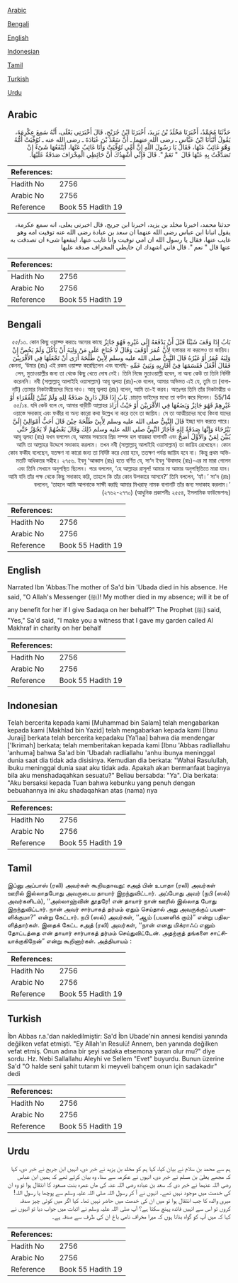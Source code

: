 [Arabic](#arabic)

[Bengali](#bengali)

[English](#english)

[Indonesian](#indonesian)

[Tamil](#tamil)

[Turkish](#turkish)

[Urdu](#urdu)

## Arabic


<div dir="rtl" lang="ar" style={{fontSize:'larger',backgroundColor:'#f8f9fa',padding:20}}>
حَدَّثَنَا مُحَمَّدٌ، أَخْبَرَنَا مَخْلَدُ بْنُ يَزِيدَ، أَخْبَرَنَا ابْنُ جُرَيْجٍ، قَالَ أَخْبَرَنِي يَعْلَى، أَنَّهُ سَمِعَ عِكْرِمَةَ، يَقُولُ أَنْبَأَنَا ابْنُ عَبَّاسٍ ـ رضى الله عنهما ـ أَنَّ سَعْدَ بْنَ عُبَادَةَ ـ رضى الله عنه ـ تُوُفِّيَتْ أُمُّهُ وَهْوَ غَائِبٌ عَنْهَا، فَقَالَ يَا رَسُولَ اللَّهِ إِنَّ أُمِّي تُوُفِّيَتْ وَأَنَا غَائِبٌ عَنْهَا، أَيَنْفَعُهَا شَىْءٌ إِنْ تَصَدَّقْتُ بِهِ عَنْهَا قَالَ ‏ "‏ نَعَمْ ‏"‏‏.‏ قَالَ فَإِنِّي أُشْهِدُكَ أَنَّ حَائِطِي الْمِخْرَافَ صَدَقَةٌ عَلَيْهَا‏.‏
</div>
<div style={{backgroundColor:'#f8f9fa',padding:20, marginBottom: 10}}><table> <thead> <tr> <th>References:</th> <th></th> </tr> </thead> <tbody><tr><td>Hadith No</td><td>2756</td></tr><tr><td>Arabic No</td><td>2756</td></tr><tr><td>Reference</td><td>Book 55 Hadith 19</td></tr></tbody></table></div>


<div dir="rtl" lang="ar" style={{fontSize:'larger',backgroundColor:'#f8f9fa',padding:20}}>
حدثنا محمد، اخبرنا مخلد بن يزيد، اخبرنا ابن جريج، قال اخبرني يعلى، انه سمع عكرمة، يقول انبانا ابن عباس رضى الله عنهما ان سعد بن عبادة رضى الله عنه توفيت امه وهو غايب عنها، فقال يا رسول الله ان امي توفيت وانا غايب عنها، اينفعها شىء ان تصدقت به عنها قال " نعم ". قال فاني اشهدك ان حايطي المخراف صدقة عليها
</div>
<div style={{backgroundColor:'#f8f9fa',padding:20, marginBottom: 10}}><table> <thead> <tr> <th>References:</th> <th></th> </tr> </thead> <tbody><tr><td>Hadith No</td><td>2756</td></tr><tr><td>Arabic No</td><td>2756</td></tr><tr><td>Reference</td><td>Book 55 Hadith 19</td></tr></tbody></table></div>

## Bengali


<div dir="rtl" lang="bn" style={{fontSize:'larger',backgroundColor:'#f8f9fa',padding:20}}>
بَابُ إِذَا وَقَفَ شَيْئًا قَبْلَ أَنْ يَدْفَعَهُ إِلَى غَيْرِهِ فَهُوَ جَائِزٌ ৫৫/১৩. কোন কিছু ওয়াক্ফ করতঃ অন্যের কাছে হস্তান্তর না করলেও তা জায়িয। لِأَنَّ عُمَرَ أَوْقَفَ وَقَالَ لَا جُنَاحَ عَلَى مَنْ وَلِيَهُ أَنْ يَأْكُلَ وَلَمْ يَخُصَّ إِنْ وَلِيَهُ عُمَرُ أَوْ غَيْرُهُ قَالَ النَّبِيُّ صلى الله عليه وسلم لِأَبِيْ طَلْحَةَ أَرَى أَنْ تَجْعَلَهَا فِي الأَقْرَبِيْنَ فَقَالَ أَفْعَلُ فَقَسَمَهَا فِيْ أَقَارِبِهِ وَبَنِيْ عَمِّهِ কেননা, ‘উমার (রাঃ) এই রকম ওয়াক্ফ করেছিলেন এবং বলেছিলেন, মুতাওয়াল্লীর জন্য তা থেকে কিছু খেতে দোষ নেই। তিনি নিজে মুতাওয়াল্লী হবেন, না অন্য কেউ তা তিনি নির্দিষ্ট করেননি। নবী (সাল্লাল্লাহু আলাইহি ওয়াসাল্লাম) আবূ ত্বলহা (রাঃ)-কে বলেন, আমার অভিমত এই যে, তুমি তা (বাগানটি) তোমার নিকটাত্মীয়দের দিয়ে দাও। আবূ ত্বলহা (রাঃ) বলেন, আমি তা-ই করব। অতঃপর তিনি তাঁর নিকটাত্মীয় ও চাচাত ভাইদের মধ্যে তা বণ্টন করে দিলেন। 55/14. بَابُ إِذَا قَالَ دَارِيْ صَدَقَةٌ لِلهِ وَلَمْ يُبَيِّنْ لِلْفُقَرَاءِ أَوْ غَيْرِهِمْ فَهُوَ جَائِزٌ وَيَضَعُهَا فِي الأَقْرَبِيْنَ أَوْ حَيْثُ أَرَادَ ৫৫/১৪. যদি কেউ বলে যে, আমার বাড়ীটি আল্লাহর ওয়াস্তে সদাকাহ এবং ফকীর বা অন্য কারো কথা উল্লেখ না করে তবে তা জায়িয। সে তা আত্মীয়দের মধ্যে কিংবা যাদের ইচ্ছা দান করতে পারে। قَالَ النَّبِيُّ صلى الله عليه وسلم لِأَبِيْ طَلْحَةَ حِيْنَ قَالَ أَحَبُّ أَمْوَالِيْ إِلَيَّ بَيْرُحَاءَ وَإِنَّهَا صَدَقَةٌ لِلهِ فَأَجَازَ النَّبِيُّ صلى الله عليه وسلم ذَلِكَ وَقَالَ بَعْضُهُمْ لَا يَجُوْزُ حَتَّى يُبَيِّنَ لِمَنْ وَالأَوَّلُ أَصَحُّ আবূ ত্বলহা (রাঃ) যখন বললেন যে, আমার সবচেয়ে প্রিয় সম্পদ হল বায়রূহা বাগানটি এবং আমি তা আল্লাহর উদ্দেশে সদাকাহ করলাম। তখন নবী (সাল্লাল্লাহু আলাইহি ওয়াসাল্লাম) তা জায়িয রেখেছেন। কোন কোন ফকীহ বলেছেন, যতক্ষণ না কারো জন্য তা নির্দিষ্ট করে দেয়া হবে, ততক্ষণ পর্যন্ত জায়িয হবে না। কিন্তু প্রথম অভিমতটি অধিকতর সহীহ। ২৭৫৬. ইবনু ‘আব্বাস (রাঃ) হতে বর্ণিত যে, সা‘দ ইবনু ‘উবাদাহ (রাঃ)-এর মা মারা গেলেন এবং তিনি সেখানে অনুপস্থিত ছিলেন। পরে বললেন, ‘হে আল্লাহর রাসূল! আমার মা আমার অনুপস্থিতিতে মারা যান। আমি যদি তাঁর পক্ষ থেকে কিছু সদাকাহ করি, তাহলে কি তাঁর কোন উপকারে আসবে?’ তিনি বললেন, ‘হ্যাঁ।’ সা‘দ (রাঃ) বললেন, ‘তাহলে আমি আপনাকে সাক্ষী করছি আমার মিখরাফ্ নামক বাগানটি তাঁর জন্য সদাকাহ করলাম।’ (২৭৬২-২৭৭০) (আধুনিক প্রকাশনীঃ ২৫৫৪, ইসলামিক ফাউন্ডেশনঃ)
</div>
<div style={{backgroundColor:'#f8f9fa',padding:20, marginBottom: 10}}><table> <thead> <tr> <th>References:</th> <th></th> </tr> </thead> <tbody><tr><td>Hadith No</td><td>2756</td></tr><tr><td>Arabic No</td><td>2756</td></tr><tr><td>Reference</td><td>Book 55 Hadith 19</td></tr></tbody></table></div>

## English


<div dir="ltr" lang="en" style={{fontSize:'larger',backgroundColor:'#f8f9fa',padding:20}}>
Narrated Ibn 'Abbas:The mother of Sa'd bin 'Ubada died in his absence. He said, "O Allah's Messenger (ﷺ)! My mother died in my absence; will it be of any benefit for her if I give Sadaqa on her behalf?" The Prophet (ﷺ) said, "Yes," Sa'd said, "I make you a witness that I gave my garden called Al Makhraf in charity on her behalf
</div>
<div style={{backgroundColor:'#f8f9fa',padding:20, marginBottom: 10}}><table> <thead> <tr> <th>References:</th> <th></th> </tr> </thead> <tbody><tr><td>Hadith No</td><td>2756</td></tr><tr><td>Arabic No</td><td>2756</td></tr><tr><td>Reference</td><td>Book 55 Hadith 19</td></tr></tbody></table></div>

## Indonesian


<div dir="ltr" lang="id" style={{fontSize:'larger',backgroundColor:'#f8f9fa',padding:20}}>
Telah bercerita kepada kami [Muhammad bin Salam] telah mengabarkan kepada kami [Makhlad bin Yazid] telah mengabarkan kepada kami [Ibnu Juraij] berkata telah bercerita kepadaku [Ya'laa] bahwa dia mendengar ['Ikrimah] berkata; telah memberitakan kepada kami [Ibnu 'Abbas radliallahu 'anhuma] bahwa Sa'ad bin 'Ubadah radliallahu 'anhu ibunya meninggal dunia saat dia tidak ada disisinya. Kemudian dia berkata: "Wahai Rasulullah, ibuku meninggal dunia saat aku tidak ada. Apakah akan bermanfaat baginya bila aku menshadaqahkan sesuatu?" Beliau bersabda: "Ya". Dia berkata: "Aku bersaksi kepada Tuan bahwa kebunku yang penuh dengan bebuahannya ini aku shadaqahkan atas (nama) nya
</div>
<div style={{backgroundColor:'#f8f9fa',padding:20, marginBottom: 10}}><table> <thead> <tr> <th>References:</th> <th></th> </tr> </thead> <tbody><tr><td>Hadith No</td><td>2756</td></tr><tr><td>Arabic No</td><td>2756</td></tr><tr><td>Reference</td><td>Book 55 Hadith 19</td></tr></tbody></table></div>

## Tamil


<div dir="ltr" lang="ta" style={{fontSize:'larger',backgroundColor:'#f8f9fa',padding:20}}>
இப்னு அப்பாஸ் (ரலி) அவர்கள் கூறியதாவது: சஅத் பின் உபாதா (ரலி) அவர்கள் ஊரில் இல்லாதபோது அவருடைய தாயார் இறந்துவிட்டார். அப்போது அவர் (நபி (ஸல்) அவர்களிடம்), ‘‘அல்லாஹ்வின் தூதரே! என் தாயார் நான் ஊரில் இல்லாத போது இறந்துவிட்டார். நான் அவர் சார்பாகத் தர்மம் ஏதும் செய்தால் அது அவருக்குப் பயனளிக்குமா?” என்று கேட்டார். நபி (ஸல்) அவர்கள், ‘‘ஆம் (பயனளிக் கும்)” என்று பதிலளித்தார்கள். இதைக் கேட்ட சஅத் (ரலி) அவர்கள், ‘‘நான் எனது மிக்ராஃப் எனும் தோட்டத்தை என் தாயார் சார்பாகத் தர்மம் செய்துவிட்டேன். அதற்குத் தங்களை சாட்சியாக்குகிறேன்” என்று கூறினார்கள். அத்தியாயம் :
</div>
<div style={{backgroundColor:'#f8f9fa',padding:20, marginBottom: 10}}><table> <thead> <tr> <th>References:</th> <th></th> </tr> </thead> <tbody><tr><td>Hadith No</td><td>2756</td></tr><tr><td>Arabic No</td><td>2756</td></tr><tr><td>Reference</td><td>Book 55 Hadith 19</td></tr></tbody></table></div>

## Turkish


<div dir="ltr" lang="tr" style={{fontSize:'larger',backgroundColor:'#f8f9fa',padding:20}}>
İbn Abbas r.a.'dan nakledilmiştir: Sa'd İbn Ubade'nin annesi kendisi yanında değilken vefat etmişti. "Ey Allah'ın Resulü! Annem, ben yanında değilken vefat etmiş. Onun adına bir şeyi sadaka etsemona yararı olur mu?" diye sordu. Hz. Nebi Sallallahu Aleyhi ve Sellem "Evet" buyurdu. Bunun üzerine Sa'd "O halde seni şahit tutarım ki meyveli bahçem onun için sadakadır" dedi
</div>
<div style={{backgroundColor:'#f8f9fa',padding:20, marginBottom: 10}}><table> <thead> <tr> <th>References:</th> <th></th> </tr> </thead> <tbody><tr><td>Hadith No</td><td>2756</td></tr><tr><td>Arabic No</td><td>2756</td></tr><tr><td>Reference</td><td>Book 55 Hadith 19</td></tr></tbody></table></div>

## Urdu


<div dir="rtl" lang="ur" style={{fontSize:'larger',backgroundColor:'#f8f9fa',padding:20}}>
ہم سے محمد بن سلام نے بیان کیا، کہا ہم کو مخلد بن یزید نے خبر دی، انہیں ابن جریج نے خبر دی، کہا کہ مجھے یعلیٰ بن مسلم نے خبر دی، انہوں نے عکرمہ سے سنا، وہ بیان کرتے تھے کہ ہمیں ابن عباس رضی اللہ عنہما نے خبر دی کہ سعد بن عبادہ رضی اللہ عنہ کی ماں عمرہ بنت مسعود کا انتقال ہوا تو وہ ان کی خدمت میں موجود نہیں تھے۔ انہوں نے آ کر رسول اللہ صلی اللہ علیہ وسلم سے پوچھا یا رسول اللہ! میری والدہ کا جب انتقال ہوا تو میں ان کی خدمت میں حاضر نہیں تھا۔ کیا اگر میں کوئی چیز صدقہ کروں تو اس سے انہیں فائدہ پہنچ سکتا ہے؟ آپ صلی اللہ علیہ وسلم نے اثبات میں جواب دیا تو انہوں نے کہا کہ میں آپ کو گواہ بناتا ہوں کہ میرا مخراف نامی باغ ان کی طرف سے صدقہ ہے۔
</div>
<div style={{backgroundColor:'#f8f9fa',padding:20, marginBottom: 10}}><table> <thead> <tr> <th>References:</th> <th></th> </tr> </thead> <tbody><tr><td>Hadith No</td><td>2756</td></tr><tr><td>Arabic No</td><td>2756</td></tr><tr><td>Reference</td><td>Book 55 Hadith 19</td></tr></tbody></table></div>